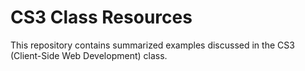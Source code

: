 # CS3 Class Resources

This repository contains summarized examples discussed in the CS3 (Client-Side Web Development) class.
